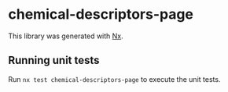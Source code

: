 # chemical-descriptors-page

This library was generated with [Nx](https://nx.dev).

## Running unit tests

Run `nx test chemical-descriptors-page` to execute the unit tests.
